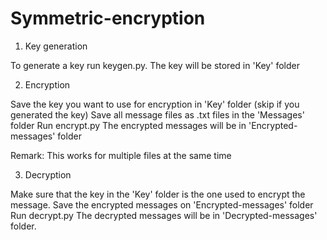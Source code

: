 # Symmetric-encryption

1. Key generation

To generate a key run keygen.py.
The key will be stored in 'Key' folder


2. Encryption

Save the key you want to use for encryption in 'Key' folder (skip if you generated the key)
Save all message files as .txt files in the 'Messages' folder
Run encrypt.py
The encrypted messages will be in 'Encrypted-messages' folder

Remark: This works for multiple files at the same time


3. Decryption

Make sure that the key in the 'Key' folder is the one used to encrypt the message.
Save the encrypted messages on 'Encrypted-messages' folder
Run decrypt.py
The decrypted messages will be in 'Decrypted-messages' folder.
